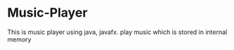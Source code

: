 # Music-Player
This is music player using java, javafx. play music which is stored in internal memory
